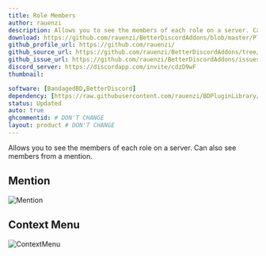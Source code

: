 ```yaml
---
title: Role Members
author: rauenzi
description: Allows you to see the members of each role on a server. Can also see members from a mention.
download: https://github.com/rauenzi/BetterDiscordAddons/blob/master/Plugins/RoleMembers/RoleMembers.plugin.js
github_profile_url: https://github.com/rauenzi/
github_source_url: https://github.com/rauenzi/BetterDiscordAddons/tree/master/Plugins/RoleMembers
github_issue_url: https://github.com/rauenzi/BetterDiscordAddons/issues/
discord_server: https://discordapp.com/invite/cdzD9wF
thumbnail:

software: [BandagedBD,BetterDiscord]
dependency: [https://raw.githubusercontent.com/rauenzi/BDPluginLibrary/master/release/0PluginLibrary.plugin.js]
status: Updated
auto: true
ghcommentid: # DON'T CHANGE
layout: product # DON'T CHANGE
---
```

Allows you to see the members of each role on a server. Can also see members from a mention.

## Mention
![Mention](https://i.zackrauen.com/NCzv1w.gif)

## Context Menu
![ContextMenu](https://i.zackrauen.com/TNVRpS.gif)